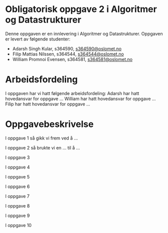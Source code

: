 # Obligatorisk oppgave 2 i Algoritmer og Datastrukturer

Denne oppgaven er en innlevering i Algoritmer og Datastrukturer. 
Oppgaven er levert av følgende studenter:
* Adarsh Singh Kular, s364590, s364590@oslomet.no
* Filip Mattias Nilssen, s364544, s364544@oslomet.no
* William Promnoi Evensen, s364581, s364581@oslomet.no

# Arbeidsfordeling

I oppgaven har vi hatt følgende arbeidsfordeling:
Adarsh har hatt hovedansvar for oppgave ...
William har hatt hovedansvar for oppgave ...
Filip har hatt hovedansvar for oppgave ...

# Oppgavebeskrivelse

I oppgave 1 så gikk vi frem ved å ...

I oppgave 2 så brukte vi en ... til å ...

I oppgave 3 

I oppgave 4 

I oppgave 5 

I oppgave 6 

I oppgave 7 

I oppgave 8 

I oppgave 9 

I oppgave 10 
